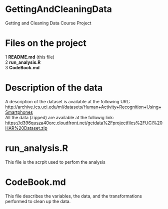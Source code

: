 # GettingAndCleaningData
Getting and Cleaning Data Course Project

# Files on the project
1 **README.md** (this file)  
2 **run_analysis.R**  
3 **CodeBook.md**  
# Description of the data  
A description of the dataset is available at the following URL:  
http://archive.ics.uci.edu/ml/datasets/Human+Activity+Recognition+Using+Smartphones  
All the data (zipped) are available at the followig link:  
https://d396qusza40orc.cloudfront.net/getdata%2Fprojectfiles%2FUCI%20HAR%20Dataset.zip  
# run_analysis.R  
This file is the scrpit used to perfom the analysis  
# CodeBook.md  
This file describes the variables, the data, and the transformations performed to clean up the data.
